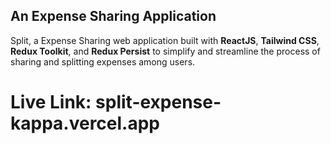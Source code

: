 ## An Expense Sharing Application

Split, a Expense Sharing web application built with **ReactJS**, **Tailwind CSS**, **Redux Toolkit**, and **Redux Persist** to simplify and streamline the process of sharing and splitting expenses among users.

# Live Link: split-expense-kappa.vercel.app










